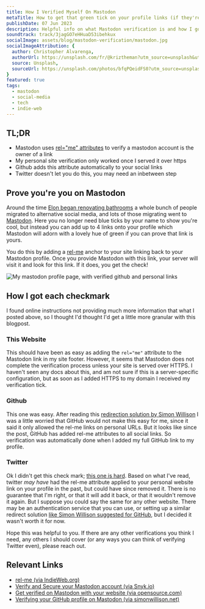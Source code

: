 ```yaml
---
title: How I Verified Myself On Mastodon
metaTitle: How to get that green tick on your profile links (if they're the links I have)
publishDate: 07 Jun 2023
description: Helpful info on what Mastodon verification is and how I got each of my (three) links verified.
soundtrack: track/3jagGO7eHHuaD53ibehkux
socialImage: assets/blog/mastodon-verification/mastodon.jpg
socialImageAttribution: {
  author: Christopher Alvarenga,
  authorUrl: https://unsplash.com/fr/@kriztheman?utm_source=unsplash&utm_medium=referral&utm_content=creditCopyText,
  source: Unsplash,
  sourceUrl: https://unsplash.com/photos/bfqPQeidFS0?utm_source=unsplash&utm_medium=referral&utm_content=creditCopyText,  
}
featured: true
tags:
  - mastodon
  - social-media
  - tech
  - indie-web
---
```


## TL;DR

- Mastodon uses [rel="me" attributes](https://indieweb.org/rel-me) to verify a mastodon account is the owner of a link
- My personal site verification only worked once I served it over https
- Github adds this attribute automatically to your social links
- Twitter doesn't let you do this, you may need an inbetween step

## Prove you're you on Mastodon

Around the time [Elon began renovating bathrooms](https://www.theguardian.com/technology/2022/oct/26/elon-musk-twitter-visit-sink) a whole bunch of people migrated to alternative social media, and lots of those migrating went to [Mastodon](https://joinmastodon.org/). Here you no longer need blue ticks by your name to show you're cool, but instead you can add up to 4 links onto your profile which Mastodon will adorn with a lovely hue of green if you can prove that link is yours.

You do this by adding a [rel-me](https://indieweb.org/rel-me) anchor to your site linking back to your Mastodon profile. Once you provide Mastodon with this link, your server will visit it and look for this link. If it does, you get the check!

![My mastodon profile page, with verified github and personal links](/assets/blog/mastodon-verification/mastodon-profile.png)

## How I got each checkmark

I found online instructions not providing much more information that what I posted above, so I thought I'd thought I'd get a little more granular with this blogpost.

### This Website

This should have been as easy as adding the `rel="me"` attribute to the Mastodon link in my site footer. However, it seems that Mastodon does not complete the verification process unless your site is served over HTTPS. I haven't seen any docs about this, and am not sure if this is a server-specific configuration, but as soon as I added HTTPS to my domain I received my verification tick.

### Github

This one was easy. After reading this [redirection solution by Simon Willison](https://til.simonwillison.net/mastodon/verifying-github-on-mastodon) I was a little worried that GitHub would not make this easy for me, since it said it only allowed the rel-me links on personal URLs. But it looks like since the post, GitHub has added rel-me attributes to all social links. So verification was automatically done when I added my full GitHub link to my profile.

### Twitter

Ok I didn't get this check mark; [this one is hard](https://www.reddit.com/r/Mastodon/comments/yplcoz/how_are_people_getting_their_twitter_handle/). Based on what I've read, twitter _may have_ had the rel-me attribute applied to your personal website link on your profile in the past, but could have since removed it. There is no guarantee that I'm right, or that it will add it back, or that it wouldn't remove it again. But I suppose you could say the same for any other website. There may be an authentication service that you can use, or setting up a similar redirect solution [like Simon Willison suggested for GitHub](https://til.simonwillison.net/mastodon/verifying-github-on-mastodon), but I decided it wasn't worth it for now.

Hope this was helpful to you. If there are any other verifications you think I need, any others I should cover (or any ways you can think of verifying Twitter even), please reach out.

## Relevant Links

- [rel-me (via IndieWeb.org)](https://indieweb.org/rel-me)
- [Verify and Secure your Mastodon account (via Snyk.io)](https://snyk.io/blog/verify-and-secure-your-mastodon-account/)
- [Get verified on Mastodon with your website (via opensource.com)](https://opensource.com/article/22/11/verified-mastodon-website)
- [Verifying your GitHub profile on Mastodon (via simonwillison.net)](https://til.simonwillison.net/mastodon/verifying-github-on-mastodon)
